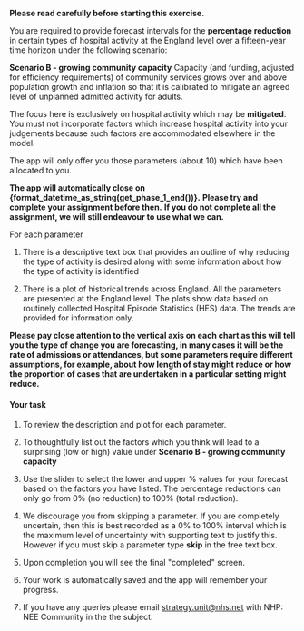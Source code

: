 **Please read carefully before starting this exercise.**

You are required to provide forecast intervals for the **percentage reduction** in certain types of hospital activity at the England level over a fifteen-year time horizon under the following scenario:

**Scenario B - growing community capacity** Capacity (and funding, adjusted for efficiency requirements) of community services grows over and above population growth and inflation so that it is calibrated to mitigate an agreed level of unplanned admitted activity for adults.

The focus here is exclusively on hospital activity which may be **mitigated**. You must not incorporate factors which increase hospital activity into your judgements because such factors are accommodated elsewhere in the model.

The app will only offer you those parameters (about 10) which have been allocated to you.

**The app will automatically close on {format_datetime_as_string(get_phase_1_end())}.**
**Please try and complete your assignment before then.**
**If you do not complete all the assignment, we will still endeavour to use what we can.**

For each parameter

1) There is a descriptive text box that provides an outline of why reducing the type of activity is desired along with some information about how the type of activity is identified

2)  There is a plot of historical trends across England. All the parameters are presented at the England level. The plots show data based on routinely collected Hospital Episode Statistics (HES) data. The trends are provided for information only.

**Please pay close attention to the vertical axis on each chart as this will tell you the type of change you are forecasting, in many cases it will be the rate of admissions or attendances, but some parameters require different assumptions, for example, about how length of stay might reduce or how the proportion of cases that are undertaken in a particular setting might reduce.**<br/>

#### Your task

1) To review the description and plot for each parameter.

2)  To thoughtfully list out the factors which you think will lead to a surprising (low or high) value under **Scenario B - growing community capacity**

3) Use the slider to select the lower and upper % values for your forecast based on the factors you have listed. The percentage reductions can only go from 0% (no reduction) to 100% (total reduction).

4) We discourage you from skipping a parameter. If you are completely uncertain, then this is best recorded as a 0% to 100% interval which is the maximum level of uncertainty with supporting text to justify this. However if you must skip a parameter type **skip** in the free text box.

5) Upon completion you will see the final "completed" screen.

6) Your work is automatically saved and the app will remember your progress.

7) If you have any queries please email [strategy.unit@nhs.net](mailto:strategy.unit@nhs.net)  with NHP: NEE Community in the the subject.